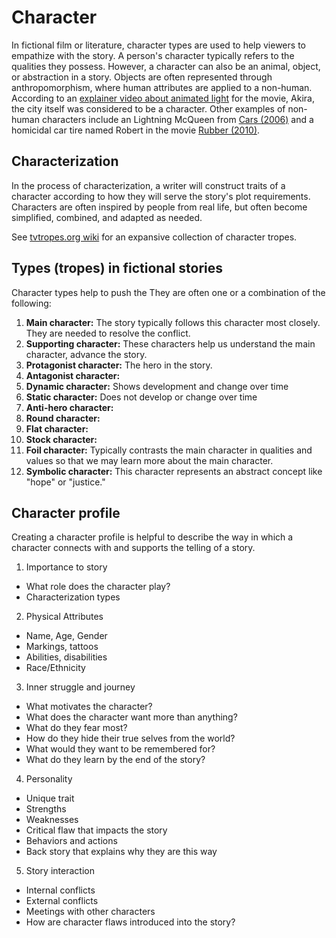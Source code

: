 # Character

In fictional film or literature, character types are used to help viewers to empathize with the story. A person's character typically refers to the qualities they possess. However, a character can also be an animal, object, or abstraction in a story. Objects are often represented through anthropomorphism, where human attributes are applied to a non-human. According to an [explainer video about animated light](https://www.youtube.com/watch?v=xf0WjeE6eyM) for the movie, Akira, the city itself was considered to be a character. Other examples of non-human characters include an Lightning McQueen from [Cars (2006)](http://www.imdb.com/title/tt0317219/) and a homicidal car tire named Robert in the movie [Rubber (2010)](http://www.imdb.com/title/tt1612774/).

## Characterization

In the process of characterization, a writer will construct traits of a character according to how they will serve the story's plot requirements. Characters are often inspired by people from real life, but often become simplified, combined, and adapted as needed.

See [tvtropes.org wiki](http://tvtropes.org/pmwiki/pmwiki.php/Main/CharacterizationTropes) for an expansive collection of character tropes.

## Types (tropes) in fictional stories

Character types help to push the They are often one or a combination of the following:

1. **Main character:** The story typically follows this character most closely. They are needed to resolve the conflict.
2. **Supporting character:** These characters help us understand the main character, advance the story.
3. **Protagonist character:** The hero in the story.
4. **Antagonist character:**
5. **Dynamic character:** Shows development and change over time
6. **Static character:** Does not develop or change over time
7. **Anti-hero character:**
8. **Round character:**
9. **Flat character:**
10. **Stock character:**
11. **Foil character:** Typically contrasts the main character in qualities and values so that we may learn more about the main character.
12. **Symbolic character:** This character represents an abstract concept like "hope" or "justice."


## Character profile

Creating a character profile is helpful to describe the way in which a character connects with and supports the telling of a story. 

1. Importance to story
  - What role does the character play?
  - Characterization types
2. Physical Attributes
  - Name, Age, Gender
  - Markings, tattoos
  - Abilities, disabilities
  - Race/Ethnicity
3. Inner struggle and journey
  - What motivates the character?
  - What does the character want more than anything?
  - What do they fear most?
  - How do they hide their true selves from the world?
  - What would they want to be remembered for?
  - What do they learn by the end of the story?
4. Personality
  - Unique trait
  - Strengths
  - Weaknesses
  - Critical flaw that impacts the story
  - Behaviors and actions
  - Back story that explains why they are this way
5. Story interaction
  - Internal conflicts
  - External conflicts
  - Meetings with other characters
  - How are character flaws introduced into the story?